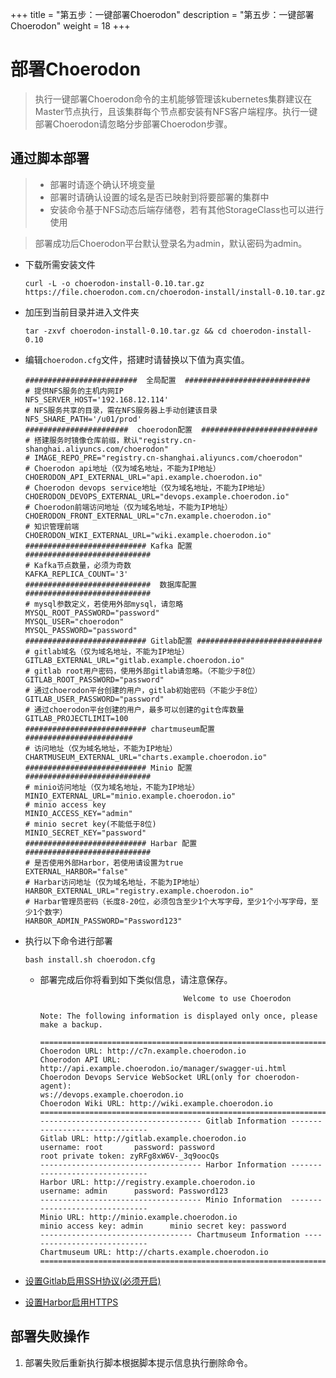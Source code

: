 +++
title = "第五步：一键部署Choerodon"
description = "第五步：一键部署Choerodon"
weight = 18
+++

# 部署Choerodon

<blockquote class="note">
执行一键部署Choerodon命令的主机能够管理该kubernetes集群建议在Master节点执行，且该集群每个节点都安装有NFS客户端程序。执行一键部署Choerodon请忽略分步部署Choerodon步骤。
</blockquote>

## 通过脚本部署

<blockquote class="warning">
  <ul>
  <li>部署时请逐个确认环境变量</li>
  <li>部署时请确认设置的域名是否已映射到将要部署的集群中</li>
  <li>安装命令基于NFS动态后端存储卷，若有其他StorageClass也可以进行使用</li>
  </ul>
</blockquote>

<blockquote class="note">
部署成功后Choerodon平台默认登录名为admin，默认密码为admin。
</blockquote>

- 下载所需安装文件

    ```
    curl -L -o choerodon-install-0.10.tar.gz https://file.choerodon.com.cn/choerodon-install/install-0.10.tar.gz
    ```

- 加压到当前目录并进入文件夹

    ```
    tar -zxvf choerodon-install-0.10.tar.gz && cd choerodon-install-0.10
    ```

- 编辑`choerodon.cfg`文件，搭建时请替换以下值为真实值。

    ```
    #########################  全局配置  ############################
    # 提供NFS服务的主机内网IP
    NFS_SERVER_HOST='192.168.12.114'
    # NFS服务共享的目录，需在NFS服务器上手动创建该目录
    NFS_SHARE_PATH='/u01/prod'
    #######################  choerodon配置  ##########################
    # 搭建服务时镜像仓库前缀，默认"registry.cn-shanghai.aliyuncs.com/choerodon"
    # IMAGE_REPO_PRE="registry.cn-shanghai.aliyuncs.com/choerodon"
    # Choerodon api地址（仅为域名地址，不能为IP地址）
    CHOERODON_API_EXTERNAL_URL="api.example.choerodon.io"
    # Choerodon devops service地址（仅为域名地址，不能为IP地址）
    CHOERODON_DEVOPS_EXTERNAL_URL="devops.example.choerodon.io"
    # Choerodon前端访问地址（仅为域名地址，不能为IP地址）
    CHOERODON_FRONT_EXTERNAL_URL="c7n.example.choerodon.io"
    # 知识管理前端
    CHOERODON_WIKI_EXTERNAL_URL="wiki.example.choerodon.io"
    ########################### Kafka 配置  ############################
    # Kafka节点数量，必须为奇数
    KAFKA_REPLICA_COUNT='3'
    ############################  数据库配置  ############################
    # mysql参数定义，若使用外部mysql，请忽略
    MYSQL_ROOT_PASSWORD="password"
    MYSQL_USER="choerodon"
    MYSQL_PASSWORD="password"
    ########################### Gitlab配置 ############################
    # gitlab域名（仅为域名地址，不能为IP地址）
    GITLAB_EXTERNAL_URL="gitlab.example.choerodon.io"
    # gitlab root用户密码，使用外部gitlab请忽略。（不能少于8位）
    GITLAB_ROOT_PASSWORD="password"
    # 通过choerodon平台创建的用户，gitlab初始密码（不能少于8位）
    GITLAB_USER_PASSWORD="password"
    # 通过choerodon平台创建的用户，最多可以创建的git仓库数量
    GITLAB_PROJECTLIMIT=100
    ########################### chartmuseum配置 ########################
    # 访问地址（仅为域名地址，不能为IP地址）
    CHARTMUSEUM_EXTERNAL_URL="charts.example.choerodon.io"
    ########################### Minio 配置  ############################
    # minio访问地址（仅为域名地址，不能为IP地址）
    MINIO_EXTERNAL_URL="minio.example.choerodon.io"
    # minio access key
    MINIO_ACCESS_KEY="admin"
    # minio secret key(不能低于8位)
    MINIO_SECRET_KEY="password"
    ########################### Harbar 配置  ############################
    # 是否使用外部Harbor，若使用请设置为true
    EXTERNAL_HARBOR="false"
    # Harbar访问地址（仅为域名地址，不能为IP地址）
    HARBOR_EXTERNAL_URL="registry.example.choerodon.io"
    # Harbar管理员密码（长度8-20位，必须包含至少1个大写字母，至少1个小写字母，至少1个数字）
    HARBOR_ADMIN_PASSWORD="Password123"
    ```

- 执行以下命令进行部署

    ```
    bash install.sh choerodon.cfg
    ```

    - 部署完成后你将看到如下类似信息，请注意保存。

        ```shell
                                        Welcome to use Choerodon

        Note: The following information is displayed only once, please make a backup.

        =======================================================================================
        Choerodon URL: http://c7n.example.choerodon.io
        Choerodon API URL: http://api.example.choerodon.io/manager/swagger-ui.html
        Choerodon Devops Service WebSocket URL(only for choerodon-agent):
        ws://devops.example.choerodon.io
        Choerodon Wiki URL: http://wiki.example.choerodon.io
        =======================================================================================
        ------------------------------------ Gitlab Information -------------------------------
        Gitlab URL: http://gitlab.example.choerodon.io
        username: root       password: password
        root private token: zyRFg8xW6V-_3q9oocQs
        ------------------------------------ Harbor Information -------------------------------
        Harbor URL: http://registry.example.choerodon.io
        username: admin      password: Password123
        ------------------------------------ Minio Information  -------------------------------
        Minio URL: http://minio.example.choerodon.io
        minio access key: admin      minio secret key: password
        ---------------------------------- Chartmuseum Information ----------------------------
        Chartmuseum URL: http://charts.example.choerodon.io
        =======================================================================================
        ```

- [设置Gitlab启用SSH协议(必须开启)](../parts/base/gitlab/#启用ssh协议)
- [设置Harbor启用HTTPS](../parts/base/harbor/#启用https)

## 部署失败操作

1. 部署失败后重新执行脚本根据脚本提示信息执行删除命令。